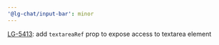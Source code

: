 ```yaml
---
'@lg-chat/input-bar': minor
---
```


[LG-5413](https://jira.mongodb.org/browse/LG-5413): add `textareaRef` prop to expose access to textarea element
